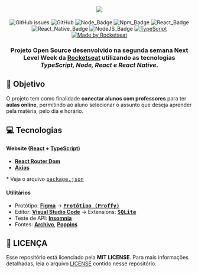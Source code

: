 <h1 align=center>
<img src="https://user-images.githubusercontent.com/54639269/89223832-dd796380-d5ad-11ea-9a39-fc852538ca13.png" />
</h1>

<div align="center">

![GitHub issues][github_issues_badge] ![GitHub][repository_license_badge] ![Node_Badge][node_version_badge] ![Npm_Badge][npm_version_badge] ![React_Badge][web_react_badge] ![React_Native_Badge][mobile_react-native_badge] ![NodeJS_Badge][server_nodejs_badge] [![TypeScript](https://badges.frapsoft.com/typescript/code/typescript.png?v=101)](https://github.com/ellerbrock/typescript-badges/)
  <a href="https://rocketseat.com.br">
    <img alt="Made by Rocketseat" src="https://img.shields.io/badge/made%20by-Rocketseat-%237519C1">
  </a>

</div>

<h3 align="center">

Projeto **Open Source** desenvolvido na segunda semana **Next Level Week** da **[Rocketseat][rocketseat_site]** utilizando as tecnologias ***TypeScript, Node, React e React Native***.

</h3>

## **:rocket: Objetivo**

O projeto tem como finalidade **conectar alunos com professores** para ter **aulas online**, permitindo ao aluno selecionar o assunto que deseja aprender pela matéria, pelo dia e horário.


## **:computer: Tecnologias**


#### **Website** ([React][react] + [TypeScript][typescript])

  - **[React Router Dom][react_router_dom]**
  - **[Axios][axios]**


  \* Veja o arquivo <kbd>[package.json](./web/package.json)</kbd>


#### **Utilitários**

- Protótipo: **[Figma](https://www.figma.com/)** &rarr; **<kbd>[Protótipo (Proffy)](https://www.figma.com/file/GHGS126t7WYjnPZdRKChJF/Proffy)</kbd>**
- Editor: **[Visual Studio Code][vscode]** &rarr; Extensions: **<kbd>[SQLite][vscode_sqlite_extension]</kbd>**
- Teste de API: **[Insomnia][insomnia]**
- Fontes: **[Archivo][font_archivo]**, **[Poppins][font_poppins]**

[font_poppins]: https://fonts.google.com/specimen/Poppins

[font_archivo]: https://fonts.google.com/specimen/Archivo

## **:page_with_curl: LICENÇA**

Esse repositório está licenciado pela **MIT LICENSE**. Para mais informações detalhadas, leia o arquivo [LICENSE](./LICENSE) contido nesse repositório. 



<!-- Website Links -->

[rocketseat_site]: https://rocketseat.com.br/

<!-- Badges -->

[github_issues_badge]: https://img.shields.io/github/issues/FlavioMattos/nlw-02

[repository_license_badge]: https://img.shields.io/github/license/FlavioMattos/nlw-02

[node_version_badge]: https://img.shields.io/badge/node-13.13.0-green

[npm_version_badge]: https://img.shields.io/badge/npm-6.14.4-red

[web_react_badge]: https://img.shields.io/badge/web-react-blue

[mobile_react-native_badge]: https://img.shields.io/badge/mobile-react%20native-blueviolet

[server_nodejs_badge]: https://img.shields.io/badge/server-nodejs-important

<!-- Techs -->

[react]: https://reactjs.org/

[typescript]: https://www.typescriptlang.org/

[node]: https://nodejs.org/en/

[vscode]: https://code.visualstudio.com/

[react_native]: http://www.reactnative.com/

[vscode_sqlite_extension]: https://marketplace.visualstudio.com/items?itemName=alexcvzz.vscode-sqlite

[express]: https://expressjs.com/

[sqlite3]: https://github.com/mapbox/node-sqlite3

[tsnode]: https://github.com/TypeStrong/ts-node

[insomnia]: https://insomnia.rest/

[react_router_dom]: https://github.com/ReactTraining/react-router/tree/master/packages/react-router-dom

[axios]: https://github.com/axios/axios
